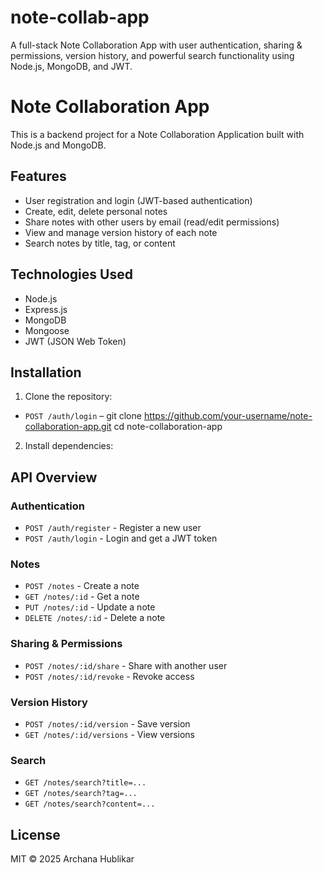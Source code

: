 # note-collab-app
A full-stack Note Collaboration App with user authentication, sharing &amp; permissions, version history, and powerful search functionality using Node.js, MongoDB, and JWT.


# Note Collaboration App

This is a backend project for a Note Collaboration Application built with Node.js and MongoDB.

## Features

- User registration and login (JWT-based authentication)
- Create, edit, delete personal notes
- Share notes with other users by email (read/edit permissions)
- View and manage version history of each note
- Search notes by title, tag, or content

## Technologies Used

- Node.js
- Express.js
- MongoDB
- Mongoose
- JWT (JSON Web Token)

## Installation

1. Clone the repository:

- `POST /auth/login` –
git clone https://github.com/your-username/note-collaboration-app.git cd note-collaboration-app

2. Install dependencies:


## API Overview

### Authentication

- `POST /auth/register` - Register a new user
- `POST /auth/login` - Login and get a JWT token

### Notes

- `POST /notes` - Create a note
- `GET /notes/:id` - Get a note
- `PUT /notes/:id` - Update a note
- `DELETE /notes/:id` - Delete a note

### Sharing & Permissions

- `POST /notes/:id/share` - Share with another user
- `POST /notes/:id/revoke` - Revoke access

### Version History

- `POST /notes/:id/version` - Save version
- `GET /notes/:id/versions` - View versions

### Search

- `GET /notes/search?title=...`
- `GET /notes/search?tag=...`
- `GET /notes/search?content=...`

## License

MIT © 2025 Archana Hublikar
